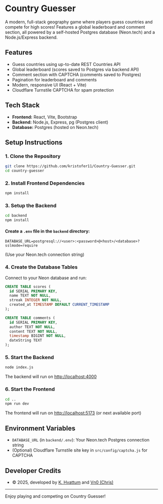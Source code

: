 # Country Guesser

A modern, full-stack geography game where players guess countries and compete for high scores! Features a global leaderboard and comment section, all powered by a self-hosted Postgres database (Neon.tech) and a Node.js/Express backend.

## Features
- Guess countries using up-to-date REST Countries API
- Global leaderboard (scores saved to Postgres via backend API)
- Comment section with CAPTCHA (comments saved to Postgres)
- Pagination for leaderboard and comments
- Modern, responsive UI (React + Vite)
- Cloudflare Turnstile CAPTCHA for spam protection

## Tech Stack
- **Frontend:** React, Vite, Bootstrap
- **Backend:** Node.js, Express, pg (Postgres client)
- **Database:** Postgres (hosted on Neon.tech)

## Setup Instructions

### 1. Clone the Repository
```sh
git clone https://github.com/kristofer11/Country-Guesser.git
cd country-guesser
```

### 2. Install Frontend Dependencies
```sh
npm install
```

### 3. Setup the Backend
```sh
cd backend
npm install
```

#### Create a `.env` file in the `backend` directory:
```
DATABASE_URL=postgresql://<user>:<password>@<host>/<database>?sslmode=require
```
(Use your Neon.tech connection string)

### 4. Create the Database Tables
Connect to your Neon database and run:
```sql
CREATE TABLE scores (
  id SERIAL PRIMARY KEY,
  name TEXT NOT NULL,
  streak INTEGER NOT NULL,
  created_at TIMESTAMP DEFAULT CURRENT_TIMESTAMP
);

CREATE TABLE comments (
  id SERIAL PRIMARY KEY,
  author TEXT NOT NULL,
  content TEXT NOT NULL,
  timestamp BIGINT NOT NULL,
  dateString TEXT
);
```

### 5. Start the Backend
```sh
node index.js
```
The backend will run on [http://localhost:4000](http://localhost:4000)

### 6. Start the Frontend
```sh
cd ..
npm run dev
```
The frontend will run on [http://localhost:5173](http://localhost:5173) (or next available port)

## Environment Variables
- `DATABASE_URL` (in `backend/.env`): Your Neon.tech Postgres connection string
- (Optional) Cloudflare Turnstile site key in `src/config/captcha.js` for CAPTCHA

## Developer Credits
- © 2025, developed by [K. Hvattum](https://www.krishvattum.com/) and [Vn0 (Chris)](https://vn0.dev)

---

Enjoy playing and competing on Country Guesser! 